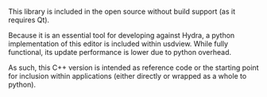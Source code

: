 This library is included in the open source without build support (as it requires Qt).

Because it is an essential tool for developing against Hydra, a python implementation of this editor is included within usdview. While fully functional, its update performance is lower due to python overhead.

As such, this C++ version is intended as reference code or the starting point for inclusion within applications (either directly or wrapped as a whole to python).

